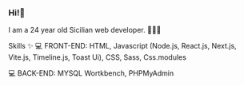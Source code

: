 ### Hi!👋 
I am a 24 year old Sicilian web developer. 👩🏻‍💻

Skills ✨
💻 FRONT-END: HTML, Javascript (Node.js, React.js, Next.js, Vite.js, Timeline.js, Toast Ui), CSS, Sass, Css.modules

💻 BACK-END: MYSQL Wortkbench, PHPMyAdmin


<!--
**chiacirrito/chiacirrito** is a ✨ _special_ ✨ repository because its `README.md` (this file) appears on your GitHub profile.

Here are some ideas to get you started:

- 🔭 I’m currently working on ...
- 🌱 I’m currently learning ...
- 👯 I’m looking to collaborate on ...
- 🤔 I’m looking for help with ...
- 💬 Ask me about ...
- 📫 How to reach me: ...
- 😄 Pronouns: ...
- ⚡ Fun fact: ...
-->
